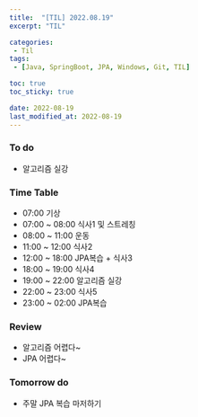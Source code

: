 ```yaml
---
title:  "[TIL] 2022.08.19"
excerpt: "TIL"

categories:
 - Til
tags:
 - [Java, SpringBoot, JPA, Windows, Git, TIL]

toc: true
toc_sticky: true

date: 2022-08-19
last_modified_at: 2022-08-19
---
```



### To do
- 알고리즘 실강


### Time Table
- 07:00 기상
- 07:00 ~ 08:00 식사1 및 스트레칭
- 08:00 ~ 11:00 운동
- 11:00 ~ 12:00 식사2 
- 12:00 ~ 18:00 JPA복습 + 식사3
- 18:00 ~ 19:00 식사4
- 19:00 ~ 22:00 알고리즘 실강
- 22:00 ~ 23:00 식사5
- 23:00 ~ 02:00 JPA복습


### Review
- 알고리즘 어렵다~
- JPA 어렵다~

### Tomorrow do
- 주말 JPA 복습 마저하기 